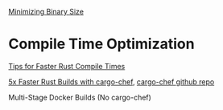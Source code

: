 [Minimizing Binary Size](https://github.com/johnthagen/min-sized-rust)

# Compile Time Optimization
[Tips for Faster Rust Compile Times](https://corrode.dev/blog/tips-for-faster-rust-compile-times/)

[5x Faster Rust Builds with cargo-chef](https://www.lpalmieri.com/posts/fast-rust-docker-builds/), [cargo-chef github repo](https://github.com/LukeMathWalker/cargo-chef)

Multi-Stage Docker Builds (No cargo-chef)
